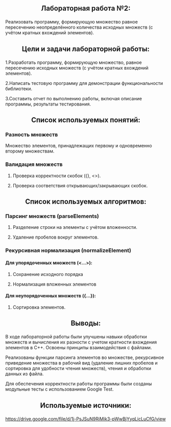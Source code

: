 ## <p align="center">Лабораторная работа №2:</p>

Реализовать программу, формирующую множество равное пересечению неопределённого количества исходных множеств (с учётом кратных вхождений элементов).

## <p align="center">Цели и задачи лабораторной работы:</p>

1.Разработать программу, формирующую множество, равное пересечению исходных множеств (с учётом кратных вхождений элементов).

2.Написать тестовую программу для демонстрации функциональности библиотеки.

3.Составить отчет по выполнению работы, включая описание программы, результаты тестирования.

## <p align="center">Список используемых понятий:</p>

### Разность множеств
Множество элементов, принадлежащих первому и одновременно второму множествам.

### Валидация множеств

1. Проверка корректности скобок ({}, <>).

2. Проверка соответствия открывающих/закрывающих скобок.

## <p align="center">Список используемых алгоритмов:</p>
### Парсинг множеств (parseElements)

1. Разделение строки на элементы с учётом вложенности.

2. Удаление пробелов вокруг элементов.

### Рекурсивная нормализация (normalizeElement)

#### Для упорядоченных множеств (<...>):

1. Сохранение исходного порядка

2. Нормализация вложенных элементов

#### Для неупорядоченных множеств ({...}):

1. Сортировка элементов.



## <p align="center">Выводы:</p>

В ходе лабораторной работы были улучшены навыки обработки множеств и вычисления их разности с учетом кратности вхождения элементов в C++. Освоены принципы взаимодействия с файлами.

Реализованы функции парсинга элементов во множестве, рекурсивное приведение множества в рабочий вид (удаление лишних пробелов и сортировка для удобности чтения множеств), чтения и обработки данных из файла.

Для обеспечения корректности работы программы были созданы модульные тесты с использованием Google Test.

## <p align="center">Используемые источники:</p>

https://drive.google.com/file/d/1j-PsJSuN9RiMik3-pWwBjYyqLicLuCfG/view
